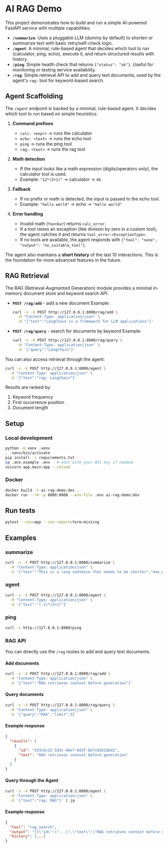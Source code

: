 # AI RAG Demo

This project demonstrates how to build and run a simple AI-powered FastAPI service with multiple capabilities:
- **`/summarize`**: Uses a pluggable LLM (dummy by default) to shorten or summarize text with basic retry/self-check logic.
- **`/agent`**: A minimal, rule-based agent that decides which tool to run (calculator, ping, echo), execute it, and return structured results with history.
- **`/ping`**: Simple health check that returns `{"status": "ok"}`. Useful for monitoring or testing service availability.
- **`/rag`**: Simple retrieval API to add and query text documents, used by the agent's `rag:` tool for keyword-based search.

## Agent Scaffolding

The `/agent` endpoint is backed by a minimal, rule-based agent.
It decides which tool to run based on simple heuristics:

1. **Command prefixes**
   - `calc: <expr>` -> runs the calculator
   - `echo: <text>` -> runs the echo tool
   - `ping` -> runs the ping tool
   - `rag: <text>` -> runs the rag tool

2. **Math detection**
   - If the input looks like a math expression (digits/operators only), the calculator tool is used.
   - Example: `"12*(3+1)"` -> calculator -> `48`.

3. **Fallback**
   - If no prefix or math is detected, the input is passed to the echo tool.
   - Example: `"hello world"` -> echo -> `"hello world"`

4. **Error handling**
   - Invalid math (`foo+bar`) returns `calc_error`.
   - If a tool raises an exception (like division by zero in a custom tool), the agent catches it and returns `tool_error:<ExceptionType>`.
   - If no tools are available, the agent responds with `{"tool": "none", "output": "no_suitable_tool"}`.

The agent also maintains a **short history** of the last 10 interactions.
This is the foundation for more advanced features in the future.

## RAG Retrieval

The RAG (Retrieval-Augmented Generation) module provides a minimal in-memory document store and keyword search API.

- **`POST /rag/add`** - add a new document
  Example:
  ```bash
  curl -s -X POST http://127.0.0.1:8000/rag/add \
    -H "Content-Type: application/json" \
    -d '{"text":"LangChain is a framework for LLM applications"}'
  ```
- **`POST /rag/query`** - search for documents by keyword
  Example:
  ```bash
  curl -s -X POST http://127.0.0.1:8000/rag/query \
    -H "Content-Type: application/json" \
    -d '{"query":"LangChain"}'
  ```

You can also access retrieval through the agent:
```bash
curl -s -X POST http://127.0.0.1:8000/agent \
  -H "Content-Type: application/json" \
  -d '{"text":"rag: LangChain"}'
```

Results are ranked by:
1. Keyword frequency
2. First occurrence position
3. Document length

## Setup

### Local development
```bash
python -m venv .venv
. .venv/bin/activate
pip install -r requirements.txt
cp .env.example .env   # edit with your API key if needed
uvicorn app.main:app --reload
```

### Docker
```bash
docker build -t ai-rag-demo:dev .
docker run --rm -p 8000:8000 --env-file .env ai-rag-demo:dev
```

## Run tests
```bash
pytest --cov=app --cov-report=term-missing
```

## Examples

### summarize
```bash
curl -s -X POST http://127.0.0.1:8000/summarize \
  -H "Content-Type: application/json" \
  -d '{"text":"This is a long sentence that needs to be shorter","max_words":10}'
```

### agent
```bash
curl -s -X POST http://127.0.0.1:8000/agent \
  -H "Content-Type: application/json" \
  -d '{"text":"(-1)*(2+2)"}'
```

### ping
```bash
curl -s http://127.0.0.1:8000/ping
```


### RAG API
You can directly use the `/rag` routes to add and query text documents.

#### Add documents
```bash
curl -s -X POST http://127.0.0.1:8000/rag/add \
  -H "Content-Type: application/json" \
  -d '{"text":"RAG retrieves context before generation"}'
```

#### Query documents
```bash
curl -s -X POST http://127.0.0.1:8000/rag/query \
  -H "Content-Type: application/json" \
  -d '{"query":"RAG","limit":3}'
```

#### Example response
```json
{
  "results": [
    {
      "id": "2d3c6c22-5d3c-46e7-8d3f-b67c02b1dbd2",
      "text": "RAG retrieves context before generation"
    }
  ]
}
```

#### Query through the Agent
```bash
curl -s -X POST http://127.0.0.1:8000/agent \
  -H "Content-Type: application/json" \
  -d '{"text":"rag: RAG"}' | jq
```

#### Example response
```json
{
  "tool": "rag_search",
  "output": "[{\"id\":\"...\",\"text\":\"RAG retrieves context before generation\"}]",
  "history": [...]
}
```
